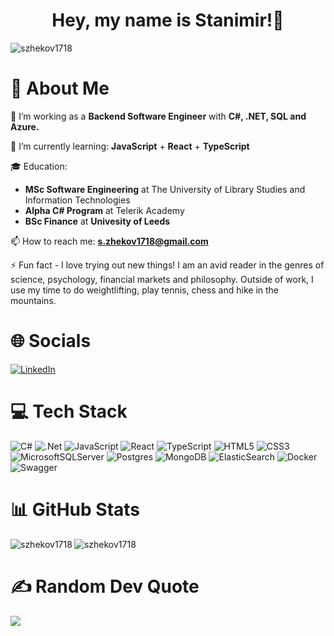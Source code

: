 <h1 align="center">Hey, my name is Stanimir!👋 </h1>

<p align="left"> <img src="https://komarev.com/ghpvc/?username=szhekov1718&color=brightgreen" alt="szhekov1718" /> </p>

#  💫 About Me 
🔭 I’m working as a <b>Backend Software Engineer</b> with <b>C#, .NET, SQL and Azure.</b>

🌱 I’m currently learning: **JavaScript**  + **React** + **TypeScript** 

🎓 Education: 
- **MSc Software Engineering** at The University of Library Studies and Information Technologies
- **Alpha C# Program** at Telerik Academy
- **BSc Finance** at **Univesity of Leeds**

📫 How to reach me: <b>s.zhekov1718@gmail.com</b>

⚡ Fun fact - I love trying out new things! I am an avid reader in the genres of science, psychology, financial markets and philosophy. Outside of work, I use my time to do weightlifting, play tennis, chess and hike in the mountains.


#  🌐 Socials
[![LinkedIn](https://img.shields.io/badge/LinkedIn-%230077B5.svg?logo=linkedin&logoColor=white)](https://linkedin.com/in/stanimir-zhekov/) 

#  💻 Tech Stack
![C#](https://img.shields.io/badge/c%23-%23239120.svg?style=plastic&logo=c-sharp&logoColor=white) ![.Net](https://img.shields.io/badge/.NET-5C2D91?style=plastic&logo=.net&logoColor=white) ![JavaScript](https://img.shields.io/badge/javascript-%23323330.svg?style=plastic&logo=javascript&logoColor=%23F7DF1E) ![React](https://img.shields.io/badge/react-%2320232a.svg?style=plastic&logo=react&logoColor=%2361DAFB) ![TypeScript](https://img.shields.io/badge/typescript-%23007ACC.svg?style=plastic&logo=typescript&logoColor=white) ![HTML5](https://img.shields.io/badge/html5-%23E34F26.svg?style=plastic&logo=html5&logoColor=white) ![CSS3](https://img.shields.io/badge/css3-%231572B6.svg?style=plastic&logo=css3&logoColor=white) ![MicrosoftSQLServer](https://img.shields.io/badge/Microsoft%20SQL%20Sever-CC2927?style=plastic&logo=microsoft%20sql%20server&logoColor=white) ![Postgres](https://img.shields.io/badge/postgres-%23316192.svg?style=plastic&logo=postgresql&logoColor=white) ![MongoDB](https://img.shields.io/badge/MongoDB-%234ea94b.svg?style=plastic&logo=mongodb&logoColor=white) ![ElasticSearch](https://img.shields.io/badge/-ElasticSearch-005571?style=plastic&logo=elasticsearch) ![Docker](https://img.shields.io/badge/docker-%230db7ed.svg?style=plastic&logo=docker&logoColor=white) ![Swagger](https://img.shields.io/badge/-Swagger-%23Clojure?style=plastic&logo=swagger&logoColor=white)

#  📊 GitHub Stats
<p><img align="left" src="https://github-readme-stats.vercel.app/api/top-langs?username=szhekov1718&show_icons=true&locale=en&layout=compact" alt="szhekov1718" /></p>

<p><img align="center" src="https://github-readme-streak-stats.herokuapp.com/?user=szhekov1718&theme=default" alt="szhekov1718" /></p>

# ✍️ Random Dev Quote
![](https://quotes-github-readme.vercel.app/api?type=horizontal&theme=radical)
